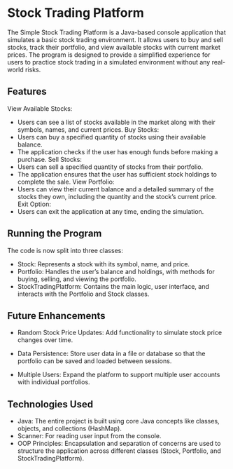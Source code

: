 
# Stock Trading Platform

The Simple Stock Trading Platform is a Java-based console application that simulates a basic stock trading environment. It allows users to buy and sell stocks, track their portfolio, and view available stocks with current market prices. The program is designed to provide a simplified experience for users to practice stock trading in a simulated environment without any real-world risks.
## Features

View Available Stocks:
- Users can see a list of stocks available in the market along with their symbols, names, and current prices.
Buy Stocks:
- Users can buy a specified quantity of stocks using their available balance.
- The application checks if the user has enough funds before making a purchase.
Sell Stocks:
- Users can sell a specified quantity of stocks from their portfolio.
- The application ensures that the user has sufficient stock holdings to complete the sale.
View Portfolio:
- Users can view their current balance and a detailed summary of the stocks they own, including the quantity and the stock’s current price.
Exit Option:
- Users can exit the application at any time, ending the simulation.


## Running the Program

The code is now split into three classes:

- Stock: Represents a stock with its symbol, name, and price.
- Portfolio: Handles the user’s balance and holdings, with methods for buying, selling, and viewing the portfolio.
- StockTradingPlatform: Contains the main logic, user interface, and interacts with the Portfolio and Stock classes.
## Future Enhancements

- Random Stock Price Updates: Add functionality to simulate stock price changes over time.

- Data Persistence: Store user data in a file or database so that the portfolio can be saved and loaded between sessions.

- Multiple Users: Expand the platform to support multiple user accounts with individual portfolios.
## Technologies Used

- Java: The entire project is built using core Java concepts like classes, objects, and collections (HashMap).
- Scanner: For reading user input from the console.
- OOP Principles: Encapsulation and separation of concerns are used to structure the application across different classes (Stock, Portfolio, and StockTradingPlatform).
